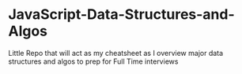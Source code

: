 # JavaScript-Data-Structures-and-Algos
Little Repo that will act as my cheatsheet as I overview major data structures and algos to prep for Full Time interviews 
